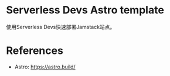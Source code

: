 Serverless Devs Astro template
===============================

使用Serverless Devs快速部署Jamstack站点。

# References

* Astro: https://astro.build/
